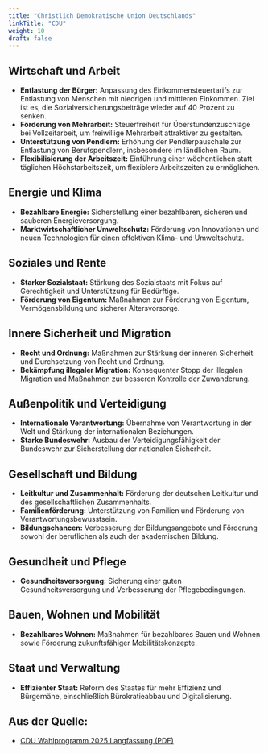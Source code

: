 ```yaml
---
title: "Christlich Demokratische Union Deutschlands"
linkTitle: "CDU"
weight: 10
draft: false
---
```


## Wirtschaft und Arbeit

- **Entlastung der Bürger:** Anpassung des Einkommensteuertarifs zur Entlastung von Menschen mit niedrigen und mittleren Einkommen. Ziel ist es, die Sozialversicherungsbeiträge wieder auf 40 Prozent zu senken.
- **Förderung von Mehrarbeit:** Steuerfreiheit für Überstundenzuschläge bei Vollzeitarbeit, um freiwillige Mehrarbeit attraktiver zu gestalten.
- **Unterstützung von Pendlern:** Erhöhung der Pendlerpauschale zur Entlastung von Berufspendlern, insbesondere im ländlichen Raum.
- **Flexibilisierung der Arbeitszeit:** Einführung einer wöchentlichen statt täglichen Höchstarbeitszeit, um flexiblere Arbeitszeiten zu ermöglichen.

## Energie und Klima

- **Bezahlbare Energie:** Sicherstellung einer bezahlbaren, sicheren und sauberen Energieversorgung.
- **Marktwirtschaftlicher Umweltschutz:** Förderung von Innovationen und neuen Technologien für einen effektiven Klima- und Umweltschutz.

## Soziales und Rente

- **Starker Sozialstaat:** Stärkung des Sozialstaats mit Fokus auf Gerechtigkeit und Unterstützung für Bedürftige.
- **Förderung von Eigentum:** Maßnahmen zur Förderung von Eigentum, Vermögensbildung und sicherer Altersvorsorge.

## Innere Sicherheit und Migration

- **Recht und Ordnung:** Maßnahmen zur Stärkung der inneren Sicherheit und Durchsetzung von Recht und Ordnung.
- **Bekämpfung illegaler Migration:** Konsequenter Stopp der illegalen Migration und Maßnahmen zur besseren Kontrolle der Zuwanderung.

## Außenpolitik und Verteidigung

- **Internationale Verantwortung:** Übernahme von Verantwortung in der Welt und Stärkung der internationalen Beziehungen.
- **Starke Bundeswehr:** Ausbau der Verteidigungsfähigkeit der Bundeswehr zur Sicherstellung der nationalen Sicherheit.

## Gesellschaft und Bildung

- **Leitkultur und Zusammenhalt:** Förderung der deutschen Leitkultur und des gesellschaftlichen Zusammenhalts.
- **Familienförderung:** Unterstützung von Familien und Förderung von Verantwortungsbewusstsein.
- **Bildungschancen:** Verbesserung der Bildungsangebote und Förderung sowohl der beruflichen als auch der akademischen Bildung.

## Gesundheit und Pflege

- **Gesundheitsversorgung:** Sicherung einer guten Gesundheitsversorgung und Verbesserung der Pflegebedingungen.

## Bauen, Wohnen und Mobilität

- **Bezahlbares Wohnen:** Maßnahmen für bezahlbares Bauen und Wohnen sowie Förderung zukunftsfähiger Mobilitätskonzepte.

## Staat und Verwaltung

- **Effizienter Staat:** Reform des Staates für mehr Effizienz und Bürgernähe, einschließlich Bürokratieabbau und Digitalisierung.

## Aus der Quelle:
- [CDU Wahlprogramm 2025 Langfassung (PDF)](https://www.politikwechsel.cdu.de/sites/www.politikwechsel.cdu.de/files/downloads/km_btw_2025_wahlprogramm_langfassung_ansicht.pdf)
